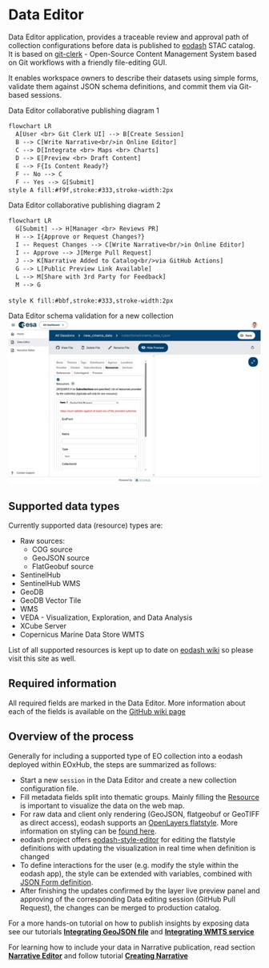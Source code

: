 # Data Editor

Data Editor application, provides a traceable review and approval path of collection configurations before data is published to [eodash](https://eodash.org) STAC catalog.
It is based on [git-clerk](https://github.com/EOX-A/git-clerk) - Open-Source Content Management System based on Git workflows with a friendly file-editing GUI.

It enables workspace owners to describe their datasets using simple forms, validate them against JSON schema definitions, and commit them via Git-based sessions.


Data Editor collaborative publishing diagram 1
```{mermaid}
flowchart LR
  A[User <br> Git Clerk UI] --> B[Create Session]
  B --> C[Write Narrative<br/>in Online Editor]
  C --> D[Integrate <br> Maps <br> Charts]
  D --> E[Preview <br> Draft Content]
  E --> F{Is Content Ready?}
  F -- No --> C
  F -- Yes --> G[Submit]
style A fill:#f9f,stroke:#333,stroke-width:2px
```

Data Editor collaborative publishing diagram 2
```{mermaid}
flowchart LR
  G[Submit] --> H[Manager <br> Reviews PR]
  H --> I{Approve or Request Changes?}
  I -- Request Changes --> C[Write Narrative<br/>in Online Editor]
  I -- Approve --> J[Merge Pull Request]
  J --> K[Narrative Added to Catalog<br/>via GitHub Actions]
  G --> L[Public Preview Link Available]
  L --> M[Share with 3rd Party for Feedback]
  M --> G

style K fill:#bbf,stroke:#333,stroke-width:2px
```
Data Editor schema validation for a new collection
![data_editor](assets/data_editor.png)

## Supported data types
Currently supported data (resource) types are: 

* Raw sources:
  * COG source
  * GeoJSON source
  * FlatGeobuf source
* SentinelHub
* SentinelHub WMS
* GeoDB
* GeoDB Vector Tile
* WMS
* VEDA - Visualization, Exploration, and Data Analysis
* XCube Server
* Copernicus Marine Data Store WMTS


List of all supported resources is kept up to date on [eodash wiki](https://github.com/eodash/eodash_catalog/wiki/Resource) so please visit this site as well. 



## Required information

All required fields are marked in the Data Editor. More information about each of the fields is available on the [GitHub wiki page](https://github.com/eodash/eodash_catalog/wiki)

## Overview of the process

Generally for including a supported type of EO collection into a eodash deployed within EOxHub, the steps are summarized as follows:

- Start a new `session` in the Data Editor and create a new collection configuration file.
- Fill metadata fields split into thematic groups. Mainly filling the [Resource](https://github.com/eodash/eodash_catalog/wiki/Resource) is important to visualize the data on the web map.
- For raw data and client only rendering (GeoJSON, flatgeobuf or GeoTIFF as direct access), eodash supports an [OpenLayers flatstyle](https://openlayers.org/en/latest/apidoc/module-ol_style_flat.html). More information on styling can be [found here](https://eodash.org/data.html#vector-data).
- eodash project offers [eodash-style-editor](https://github.com/eodash/eodash-style-editor) for editing the flatstyle definitions with updating the visualization in real time when definition is changed
- To define interactions for the user (e.g. modify the style within the eodash app), the style can be extended with variables, combined with [JSON Form definition](https://eox-a.github.io/EOxElements/?path=/docs/elements-eox-jsonform--docs).
- After finishing the updates confirmed by the layer live preview panel and approving of the corresponding Data editing session (GitHub Pull Request), the changes can be merged to production catalog.


For a more hands-on tutorial on how to publish insights by exposing data see our tutorials [**Integrating GeoJSON file**](../tutorials/geojson_tutorial.md) and [**Integrating WMTS service**](../tutorials/wmts_tutorial.md)


For learning how to include your data in Narrative publication, read section [**Narrative Editor**](../applications/narrative_editor.md) and follow tutorial [**Creating Narrative**](../tutorials/narrative_tutorial.md)